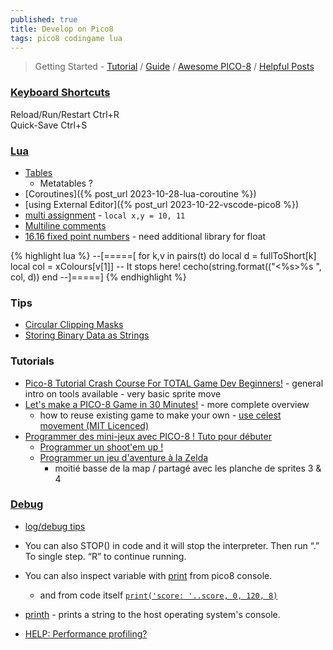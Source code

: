 ```yaml
---
published: true
title: Develop on Pico8
tags: pico8 codingame lua
---
```

> Getting Started - [Tutorial](https://forum.clockworkpi.com/t/pico-8-gamedev-1-getting-started-tutorial/2347) / [Guide](https://nerdyteachers.com/PICO-8/Guide/?Getting-started) / [Awesome PICO-8](https://pico-8.github.io/awesome-PICO-8/) / [Helpful Posts](https://www.lexaloffle.com/bbs/?tid=46423&tkey=nRj2qnQJGlshLM9R9bJs)

<link rel="shortcut icon" href="https://static.wikia.nocookie.net/pico-8/images/4/4a/Site-favicon.ico/revision/latest?cb=20210713144653" type="image/x-icon" />

### [Keyboard Shortcuts](https://pico-8.fandom.com/wiki/Keyboard_Shortcuts)
Reload/Run/Restart  Ctrl+R  
Quick-Save          Ctrl+S    

### [Lua](https://pico-8.fandom.com/wiki/Lua)
- [Tables](https://pico-8.fandom.com/wiki/Tables)
	- Metatables ?
- [Coroutines]({% post_url 2023-10-28-lua-coroutine %})
- [using External Editor]({% post_url 2023-10-22-vscode-pico8 %})
- [multi assignment](https://stackoverflow.com/questions/15256516/how-does-multiple-assignment-work) - `local x,y = 10, 11`
- [Multiline comments](https://stackoverflow.com/a/22722493/51386)
- [16.16 fixed point numbers](https://www.lexaloffle.com/bbs/?tid=39319) - need additional library for float

{% highlight lua %}
--[=====[ 
for k,v in pairs(t) do
   local d = fullToShort[k]
   local col = xColours[v[1]] -- It stops here!
   cecho(string.format(("<%s>%s ", col, d))
end
--]=====]
{% endhighlight %}


### Tips
- [Circular Clipping Masks](https://www.lexaloffle.com/bbs/?tid=46286)
- [Storing Binary Data as Strings](https://www.lexaloffle.com/bbs/?tid=38692)

### Tutorials
- [Pico-8 Tutorial Crash Course For TOTAL Game Dev Beginners!](https://www.youtube.com/watch?v=LTMN5ItzzuA) - general intro on tools available - very basic sprite move
- [Let's make a PICO-8 Game in 30 Minutes!](https://www.youtube.com/watch?v=RJN83kSzh2k) - more complete overview
	- how to reuse existing game to make your own - [use celest movement (MIT Licenced)](https://www.youtube.com/watch?v=RJN83kSzh2k&t=258s)
- [Programmer des mini-jeux avec PICO-8 ! Tuto pour débuter](https://www.youtube.com/watch?v=YXbR0eqPoAw&list=PLHKUrXMrDS5t3ibCCh412ZAy0slIv3jeE&index=1)
	- [Programmer un shoot'em up !](https://www.youtube.com/watch?v=Ri8fqTMizmI&list=PLHKUrXMrDS5t3ibCCh412ZAy0slIv3jeE&index=3)
	- [Programmer un jeu d'aventure à la Zelda](https://www.youtube.com/watch?v=opj-iZG1m94&list=PLHKUrXMrDS5t3ibCCh412ZAy0slIv3jeE&index=5)
		- moitié basse de la map / partagé avec les planche de sprites 3 & 4

### [Debug](https://www.reddit.com/r/pico8/comments/s1dzk9/how_to_debug_a_game_in_pico8/)

- [log/debug tips](https://youtu.be/srPKBhzgZhc?feature=shared&t=392)

- You can also STOP() in code and it will stop the interpreter. Then run “.” To single step. “R” to continue running.

- You can also inspect variable with [print](https://youtu.be/srPKBhzgZhc?feature=shared&t=680) from pico8 console.
	- and from code itself  [`print('score: '..score, 0, 120, 8)`](https://pico-8.fandom.com/wiki/Print)
    
- [printh](https://www.lexaloffle.com/bbs/?tid=2549) -  prints a string to the host operating system's console.

- [HELP: Performance profiling?](https://www.lexaloffle.com/bbs/?pid=51496)
